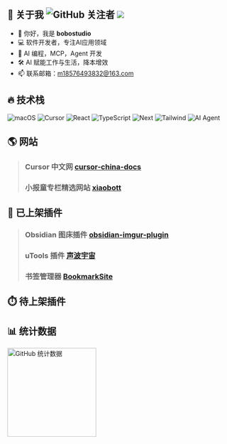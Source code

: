## 👀 关于我 ![GitHub 关注者](https://img.shields.io/github/followers/bobostudio?style=social) ![](https://komarev.com/ghpvc/?username=bobostudio&label=visitors)

- 👋 你好，我是 **bobostudio**
- 💻 软件开发者，专注AI应用领域
- 🤖 AI 编程，MCP，Agent 开发
- 🛠️ AI 赋能工作与生活，降本增效
- 📫 联系邮箱：m18576493832@163.com

## 🔥 技术栈

![macOS](https://img.shields.io/badge/操作系统-macOS-informational?style=flat-square&logo=apple&logoColor=white) ![Cursor](https://img.shields.io/badge/编辑器-Cursor-blue?style=flat-square&logo=cursor&logoColor=white) ![React](https://img.shields.io/badge/React-blue?style=flat-square&logo=react&logoColor=white) ![TypeScript](https://img.shields.io/badge/TypeScript-blue?style=flat-square&logo=typescript&logoColor=white) ![Next](https://img.shields.io/badge/Next-blue?style=flat-square&logo=nextdotjs&logoColor=white) ![Tailwind](https://img.shields.io/badge/Tailwind-blue?style=flat-square&logo=tailwind-css&logoColor=white) ![AI Agent](https://img.shields.io/badge/AI%20Agent-blue?style=flat-square&logo=ai&logoColor=white)

## 🌎 网站

> ### Cursor 中文网 [cursor-china-docs](https://www.bobostudio.eu.org/)
> ### 小报童专栏精选网站 [xiaobott](https://xiaobott.netlify.app/)


## 🎉 已上架插件

> ### Obsidian 图床插件 [obsidian-imgur-plugin](https://github.com/bobostudio/obsidian-imgur-plugin)
> ### uTools 插件 [声波宇宙](https://www.u-tools.cn/plugins/detail/%E5%A3%B0%E6%B3%A2%E5%AE%87%E5%AE%99/)
> ### 书签管理器 [BookmarkSite](https://chromewebstore.google.com/detail/bookmarksite/eogkgndkljbnkkkfohjbgcohgkaokipa?hl=zh-CN&utm_source=ext_sidebar)


## ⏱️ 待上架插件


## 📊 统计数据

<p align="left">
<img alt="GitHub 统计数据" height='200' src="https://github-readme-stats.vercel.app/api?username=bobostudio&show_icons=true&include_all_commits=true&locale=cn">
</p> 
